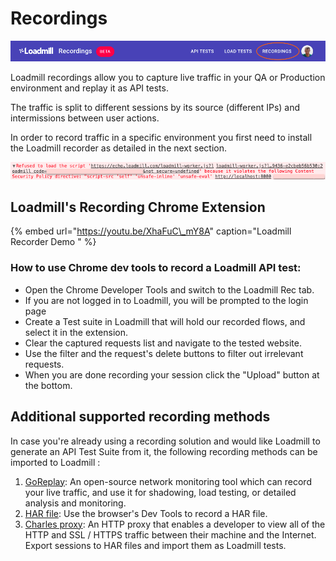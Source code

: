 # Recordings

![](../.gitbook/assets/image%20%283%29.png)

Loadmill recordings allow you to capture live traffic in your QA or Production environment and replay it as API tests.

The traffic is split to different sessions by its source \(different IPs\) and intermissions between user actions. 

In order to record traffic in a specific environment you first need to install the Loadmill recorder as detailed in the next section.

![](../.gitbook/assets/image%20%2811%29.png)

## Loadmill's Recording Chrome Extension

{% embed url="https://youtu.be/XhaFuC\_mY8A" caption="Loadmill Recorder Demo " %}

### How to use Chrome dev tools to record a Loadmill API test:

* Open the Chrome Developer Tools and switch to the Loadmill Rec tab.
* If you are not logged in to Loadmill, you will be prompted to the login page
* Create a Test suite in Loadmill that will hold our recorded flows, and select it in the extension. 
* Clear the captured requests list and navigate to the tested website.
* Use the filter and the request's delete buttons to filter out irrelevant requests. 
* When you are done recording your session click the "Upload" button at the bottom.

## Additional supported recording methods 

In case you're already using a recording solution and would like Loadmill to generate an API Test Suite from it, the following recording methods can be imported to Loadmill :

1. [GoReplay](https://goreplay.org/): An open-source network monitoring tool which can record your live traffic, and use it for shadowing, load testing, or detailed analysis and monitoring.
2. [HAR file](https://en.wikipedia.org/wiki/HAR_%28file_format%29): Use the browser's Dev Tools to record a HAR file. 
3. [Charles proxy](https://www.charlesproxy.com/): An HTTP proxy that enables a developer to view all of the HTTP and SSL / HTTPS traffic between their machine and the Internet. Export sessions to HAR files and import them as Loadmill tests.

